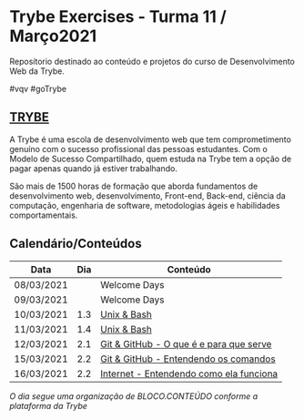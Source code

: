# Trybe Exercises - Turma 11 / Março2021

Reposítorio destinado ao conteúdo e projetos do curso de  Desenvolvimento Web da Trybe.

#vqv #goTrybe

## [TRYBE](https://www.betrybe.com/)

A Trybe é uma escola de desenvolvimento web que tem comprometimento genuíno com o sucesso profissional das pessoas estudantes. Com o Modelo de Sucesso Compartilhado, quem estuda na Trybe tem a opção de pagar apenas quando já estiver trabalhando.

São mais de 1500 horas de formação que aborda fundamentos de desenvolvimento web, desenvolvimento, Front-end, Back-end, ciência da computação, engenharia de software, metodologias ágeis e habilidades comportamentais.

## Calendário/Conteúdos

| Data | Dia | Conteúdo |
|------|-----|----------|
| 08/03/2021 |  | Welcome Days |
| 09/03/2021 |  | Welcome Days |
| 10/03/2021 | 1.3 | [Unix & Bash](/exercises/1.3/) |
| 11/03/2021 | 1.4 | [Unix & Bash](/exercises/1.4/) |
| 12/03/2021 | 2.1 | [Git & GitHub - O que é e para que serve](/exercises/2.1/) |
| 15/03/2021 | 2.2 | [Git & GitHub - Entendendo os comandos](/exercises/2.2/) |
| 16/03/2021 | 2.2 | [Internet - Entendendo como ela funciona](/exercises/2.3/) |

*O dia segue uma organização de BLOCO.CONTEÚDO conforme a plataforma da Trybe*